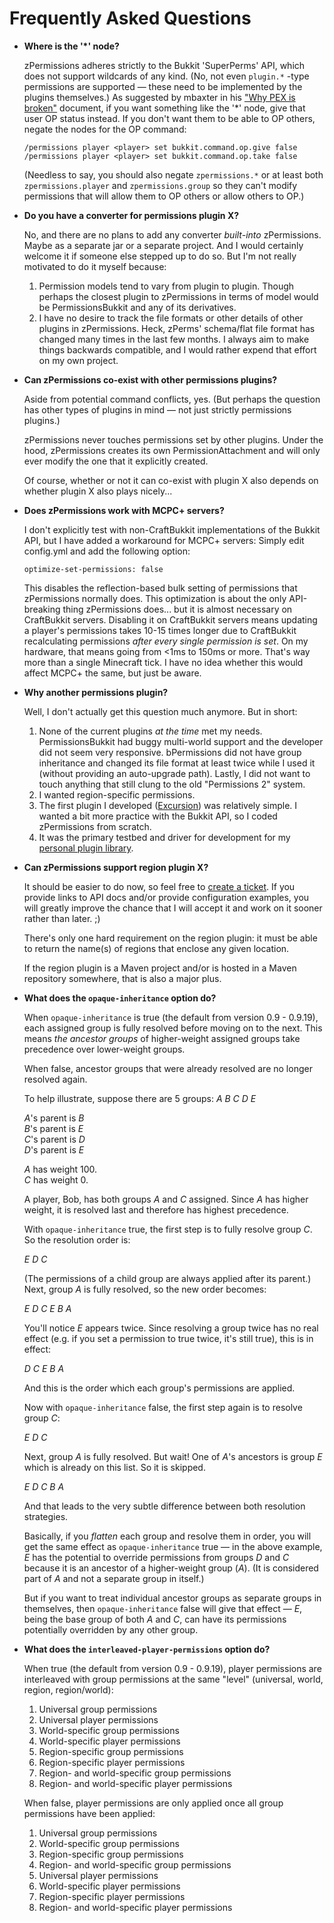 # Frequently Asked Questions #

*   **Where is the '\*' node?**

    zPermissions adheres strictly to the Bukkit 'SuperPerms' API, which does not support wildcards of any kind. (No, not even `plugin.*` -type permissions are supported &mdash; these need to be implemented by the plugins themselves.) As suggested by mbaxter in his ["Why PEX is broken"](http://goo.gl/MHhbl) document, if you want something like the '*' node, give that user OP status instead. If you don't want them to be able to OP others, negate the nodes for the OP command:
    
        /permissions player <player> set bukkit.command.op.give false
        /permissions player <player> set bukkit.command.op.take false

    (Needless to say, you should also negate `zpermissions.*` or at least both `zpermissions.player` and `zpermissions.group` so they can't modify permissions that will allow them to OP others or allow others to OP.)

*   **Do you have a converter for permissions plugin X?**

    No, and there are no plans to add any converter *built-into* zPermissions. Maybe as a separate jar or a separate project. And I would certainly welcome it if someone else stepped up to do so. But I'm not really motivated to do it myself because:
    
    1. Permission models tend to vary from plugin to plugin. Though perhaps the closest plugin to zPermissions in terms of model would be PermissionsBukkit and any of its derivatives.
    2. I have no desire to track the file formats or other details of other plugins in zPermissions. Heck, zPerms' schema/flat file format has changed many times in the last few months. I always aim to make things backwards compatible, and I would rather expend that effort on my own project.

*   **Can zPermissions co-exist with other permissions plugins?**

    Aside from potential command conflicts, yes. (But perhaps the question has other types of plugins in mind &mdash; not just strictly permissions plugins.)
    
    zPermissions never touches permissions set by other plugins. Under the hood, zPermissions creates its own PermissionAttachment and will only ever modify the one that it explicitly created.
    
    Of course, whether or not it can co-exist with plugin X also depends on whether plugin X also plays nicely...

*   **Does zPermissions work with MCPC+ servers?**

    I don't explicitly test with non-CraftBukkit implementations of the Bukkit API, but I have added a workaround for MCPC+ servers: Simply edit config.yml and add the following option:
    
        optimize-set-permissions: false
    
    This disables the reflection-based bulk setting of permissions that zPermissions normally does. This optimization is about the only API-breaking thing zPermissions does... but it is almost necessary on CraftBukkit servers. Disabling it on CraftBukkit servers means updating a player's permissions takes 10-15 times longer due to CraftBukkit recalculating permissions *after every single permission is set*. On my hardware, that means going from <1ms to 150ms or more. That's way more than a single Minecraft tick. I have no idea whether this would affect MCPC+ the same, but just be aware.

*   **Why another permissions plugin?**

    Well, I don't actually get this question much anymore. But in short:
    
    1. None of the current plugins *at the time* met my needs. PermissionsBukkit had buggy multi-world support and the developer did not seem very responsive. bPermissions did not have group inheritance and changed its file format at least twice while I used it (without providing an auto-upgrade path). Lastly, I did not want to touch anything that still clung to the old "Permissions 2" system.
    2. I wanted region-specific permissions.
    3. The first plugin I developed ([Excursion](http://dev.bukkit.org/server-mods/excursion/)) was relatively simple. I wanted a bit more practice with the Bukkit API, so I coded zPermissions from scratch.
    4. It was the primary testbed and driver for development for my [personal plugin library](https://github.com/ZerothAngel/ToHPluginUtils).
    
*   **Can zPermissions support region plugin X?**

    It should be easier to do now, so feel free to [create a ticket](http://dev.bukkit.org/server-mods/zpermissions/tickets/). If you provide links to API docs and/or provide configuration examples, you will greatly improve the chance that I will accept it and work on it sooner rather than later. ;)
    
    There's only one hard requirement on the region plugin: it must be able to return the name(s) of regions that enclose any given location.
    
    If the region plugin is a Maven project and/or is hosted in a Maven repository somewhere, that is also a major plus.

*   **What does the `opaque-inheritance` option do?**

    When `opaque-inheritance` is true (the default from version 0.9 - 0.9.19), each assigned group is fully resolved before moving on to the next. This means *the ancestor groups* of higher-weight assigned groups take precedence over lower-weight groups.
    
    When false, ancestor groups that were already resolved are no longer resolved again.
    
    To help illustrate, suppose there are 5 groups: *A B C D E*
    
    *A*'s parent is *B*<br>
    *B*'s parent is *E*<br>
    *C*'s parent is *D*<br>
    *D*'s parent is *E*
    
    *A* has weight 100.<br>
    *C* has weight 0.
    
    A player, Bob, has both groups *A* and *C* assigned. Since *A* has higher weight, it is resolved last and therefore has highest precedence.
    
    With `opaque-inheritance` true, the first step is to fully resolve group *C*. So the resolution order is:
    
    *E D C*
    
    (The permissions of a child group are always applied after its parent.) Next, group *A* is fully resolved, so the new order becomes:
    
    *E D C E B A*
    
    You'll notice *E* appears twice. Since resolving a group twice has no real effect (e.g. if you set a permission to true twice, it's still true), this is in effect:
    
    *D C E B A*
    
    And this is the order which each group's permissions are applied.
    
    Now with `opaque-inheritance` false, the first step again is to resolve group *C*:
    
    *E D C*
    
    Next,  group *A* is fully resolved. But wait! One of *A*'s ancestors is group *E* which is already on this list. So it is skipped.
    
    *E D C B A*
    
    And that leads to the very subtle difference between both resolution strategies.
    
    Basically, if you *flatten* each group and resolve them in order, you will get the same effect as `opaque-inheritance` true &mdash; in the above example, *E* has the potential to override permissions from groups *D* and *C* because it is an ancestor of a higher-weight group (*A*). (It is considered part of *A* and not a separate group in itself.)
    
    But if you want to treat individual ancestor groups as separate groups in themselves, then `opaque-inheritance` false will give that effect &mdash; *E*, being the base group of both *A* and *C*, can have its permissions potentially overridden by any other group.

*   **What does the `interleaved-player-permissions` option do?**

    When true (the default from version 0.9 - 0.9.19), player permissions are interleaved with group permissions at the same "level" (universal, world, region, region/world):

     1. Universal group permissions
     2. Universal player permissions
     3. World-specific group permissions
     4. World-specific player permissions
     5. Region-specific group permissions
     6. Region-specific player permissions
     7. Region- and world-specific group permissions
     8. Region- and world-specific player permissions

    When false, player permissions are only applied once all group permissions have been applied:

     1. Universal group permissions
     2. World-specific group permissions
     3. Region-specific group permissions
     4. Region- and world-specific group permissions
     5. Universal player permissions
     6. World-specific player permissions
     7. Region-specific player permissions
     8. Region- and world-specific player permissions
